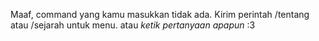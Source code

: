 Maaf, command yang kamu masukkan tidak ada. Kirim perintah /tentang atau /sejarah untuk menu.
atau _ketik pertanyaan apapun_ :3